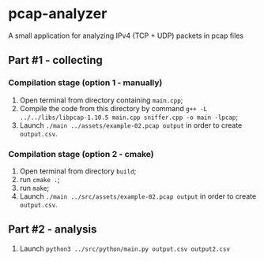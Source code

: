 # pcap-analyzer
A small application for analyzing IPv4 (TCP + UDP) packets in pcap files

## Part #1 - collecting
### Compilation stage (option 1 - manually)
1. Open terminal from directory containing `main.cpp`;
2. Compile the code from this directory by command `g++ -L ../../libs/libpcap-1.10.5 main.cpp sniffer.cpp -o main -lpcap`;
3. Launch `./main ../assets/example-02.pcap output` in order to create `output.csv`.

### Compilation stage (option 2 - cmake)
1. Open terminal from directory `build`;
2. run `cmake .`;
2. run `make`;
3. Launch `./main ../src/assets/example-02.pcap output` in order to create `output.csv`.

## Part #2 - analysis
1. Launch `python3 ../src/python/main.py output.csv output2.csv`